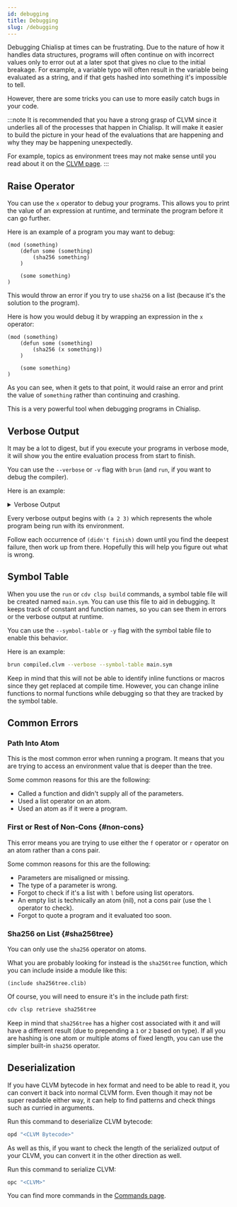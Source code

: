 ```yaml
---
id: debugging
title: Debugging
slug: /debugging
---
```


Debugging Chialisp at times can be frustrating. Due to the nature of how it handles data structures, programs will often continue on with incorrect values only to error out at a later spot that gives no clue to the initial breakage. For example, a variable typo will often result in the variable being evaluated as a string, and if that gets hashed into something it's impossible to tell.

However, there are some tricks you can use to more easily catch bugs in your code.

:::note
It is recommended that you have a strong grasp of CLVM since it underlies all of the processes that happen in Chialisp. It will make it easier to build the picture in your head of the evaluations that are happening and why they may be happening unexpectedly.

For example, topics as environment trees may not make sense until you read about it on the [CLVM page](/clvm).
:::

## Raise Operator

You can use the `x` operator to debug your programs. This allows you to print the value of an expression at runtime, and terminate the program before it can go further.

Here is an example of a program you may want to debug:

```chialisp
(mod (something)
    (defun some (something)
        (sha256 something)
    )

    (some something)
)
```

This would throw an error if you try to use `sha256` on a list (because it's the solution to the program).

Here is how you would debug it by wrapping an expression in the `x` operator:

```chialisp
(mod (something)
    (defun some (something)
        (sha256 (x something))
    )

    (some something)
)
```

As you can see, when it gets to that point, it would raise an error and print the value of `something` rather than continuing and crashing.

This is a very powerful tool when debugging programs in Chialisp.

## Verbose Output

It may be a lot to digest, but if you execute your programs in verbose mode, it will show you the entire evaluation process from start to finish.

You can use the `--verbose` or `-v` flag with `brun` (and `run`, if you want to debug the compiler).

Here is an example:

<details>
  <summary>Verbose Output</summary>

```chialisp
brun '(c (sha256 0xdeadbeef) ())' '()' --verbose

FAIL: path into atom ()

(a 2 3) [((c (sha256 0xdeadbeef) ()))] => (didn't finish)

3 [((c (sha256 0xdeadbeef) ()))] => ()

2 [((c (sha256 0xdeadbeef) ()))] => (c (sha256 0xdeadbeef) ())

(c (sha256 0xdeadbeef) ()) [()] => (didn't finish)

() [()] => ()

(sha256 0xdeadbeef) [()] => (didn't finish)

0xdeadbeef [()] => (didn't finish)
```

In this example, we see that it is trying to run `0xdeadbeef` as a program to access a value in the environment. However, the environment is just `()` which is obviously not deep enough, so it throws an error.

We should have quoted the atom before we passed it to `sha256`. In Chialisp, you don't need to quote atoms, but we are executing CLVM.

</details>

Every verbose output begins with `(a 2 3)` which represents the whole program being run with its environment.

Follow each occurrence of `(didn't finish)` down until you find the deepest failure, then work up from there. Hopefully this will help you figure out what is wrong.

## Symbol Table

When you use the `run` or `cdv clsp build` commands, a symbol table file will be created named `main.sym`. You can use this file to aid in debugging. It keeps track of constant and function names, so you can see them in errors or the verbose output at runtime.

You can use the `--symbol-table` or `-y` flag with the symbol table file to enable this behavior.

Here is an example:

```bash
brun compiled.clvm --verbose --symbol-table main.sym
```

Keep in mind that this will not be able to identify inline functions or macros since they get replaced at compile time. However, you can change inline functions to normal functions while debugging so that they are tracked by the symbol table.

## Common Errors

### Path Into Atom

This is the most common error when running a program. It means that you are trying to access an environment value that is deeper than the tree.

Some common reasons for this are the following:

- Called a function and didn't supply all of the parameters.
- Used a list operator on an atom.
- Used an atom as if it were a program.

### First or Rest of Non-Cons {#non-cons}

This error means you are trying to use either the `f` operator or `r` operator on an atom rather than a cons pair.

Some common reasons for this are the following:

- Parameters are misaligned or missing.
- The type of a parameter is wrong.
- Forgot to check if it's a list with `l` before using list operators.
- An empty list is technically an atom (nil), not a cons pair (use the `l` operator to check).
- Forgot to quote a program and it evaluated too soon.

### Sha256 on List {#sha256tree}

You can only use the `sha256` operator on atoms.

What you are probably looking for instead is the `sha256tree` function, which you can include inside a module like this:

```chialisp
(include sha256tree.clib)
```

Of course, you will need to ensure it's in the include path first:

```bash
cdv clsp retrieve sha256tree
```

Keep in mind that `sha256tree` has a higher cost associated with it and will have a different result (due to prepending a `1` or `2` based on type). If all you are hashing is one atom or multiple atoms of fixed length, you can use the simpler built-in `sha256` operator.

## Deserialization

If you have CLVM bytecode in hex format and need to be able to read it, you can convert it back into normal CLVM form. Even though it may not be super readable either way, it can help to find patterns and check things such as curried in arguments.

Run this command to deserialize CLVM bytecode:

```bash
opd "<CLVM Bytecode>"
```

As well as this, if you want to check the length of the serialized output of your CLVM, you can convert it in the other direction as well.

Run this command to serialize CLVM:

```bash
opc "<CLVM>"
```

You can find more commands in the [Commands page](/commands).
